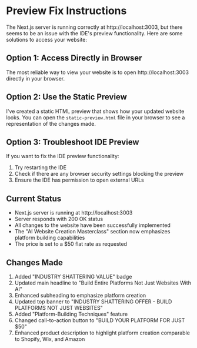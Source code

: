 # Preview Fix Instructions

The Next.js server is running correctly at http://localhost:3003, but there seems to be an issue with the IDE's preview functionality. Here are some solutions to access your website:

## Option 1: Access Directly in Browser

The most reliable way to view your website is to open http://localhost:3003 directly in your browser.

## Option 2: Use the Static Preview

I've created a static HTML preview that shows how your updated website looks. You can open the `static-preview.html` file in your browser to see a representation of the changes made.

## Option 3: Troubleshoot IDE Preview

If you want to fix the IDE preview functionality:

1. Try restarting the IDE
2. Check if there are any browser security settings blocking the preview
3. Ensure the IDE has permission to open external URLs

## Current Status

- Next.js server is running at http://localhost:3003
- Server responds with 200 OK status
- All changes to the website have been successfully implemented
- The "AI Website Creation Masterclass" section now emphasizes platform building capabilities
- The price is set to a $50 flat rate as requested

## Changes Made

1. Added "INDUSTRY SHATTERING VALUE" badge
2. Updated main headline to "Build Entire Platforms Not Just Websites With AI"
3. Enhanced subheading to emphasize platform creation
4. Updated top banner to "INDUSTRY SHATTERING OFFER - BUILD PLATFORMS NOT JUST WEBSITES"
5. Added "Platform-Building Techniques" feature
6. Changed call-to-action button to "BUILD YOUR PLATFORM FOR JUST $50"
7. Enhanced product description to highlight platform creation comparable to Shopify, Wix, and Amazon